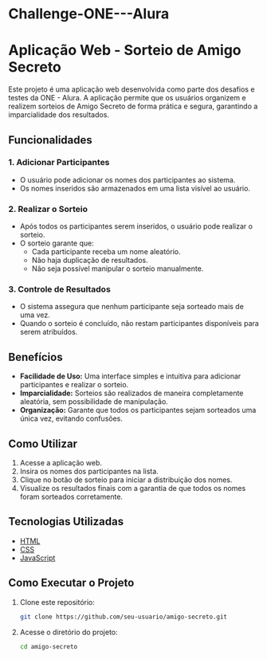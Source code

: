 # Challenge-ONE---Alura
# Aplicação Web - Sorteio de Amigo Secreto

Este projeto é uma aplicação web desenvolvida como parte dos desafios e testes da ONE - Alura. A aplicação permite que os usuários organizem e realizem sorteios de Amigo Secreto de forma prática e segura, garantindo a imparcialidade dos resultados.

## Funcionalidades

### 1. **Adicionar Participantes**
- O usuário pode adicionar os nomes dos participantes ao sistema.
- Os nomes inseridos são armazenados em uma lista visível ao usuário.

### 2. **Realizar o Sorteio**
- Após todos os participantes serem inseridos, o usuário pode realizar o sorteio.
- O sorteio garante que:
  - Cada participante receba um nome aleatório.
  - Não haja duplicação de resultados.
  - Não seja possível manipular o sorteio manualmente.

### 3. **Controle de Resultados**
- O sistema assegura que nenhum participante seja sorteado mais de uma vez.
- Quando o sorteio é concluído, não restam participantes disponíveis para serem atribuídos.

## Benefícios
- **Facilidade de Uso:** Uma interface simples e intuitiva para adicionar participantes e realizar o sorteio.
- **Imparcialidade:** Sorteios são realizados de maneira completamente aleatória, sem possibilidade de manipulação.
- **Organização:** Garante que todos os participantes sejam sorteados uma única vez, evitando confusões.

## Como Utilizar

1. Acesse a aplicação web.
2. Insira os nomes dos participantes na lista.
3. Clique no botão de sorteio para iniciar a distribuição dos nomes.
4. Visualize os resultados finais com a garantia de que todos os nomes foram sorteados corretamente.

## Tecnologias Utilizadas
- [HTML](https://developer.mozilla.org/en-US/docs/Web/HTML)
- [CSS](https://developer.mozilla.org/en-US/docs/Web/CSS)
- [JavaScript](https://developer.mozilla.org/en-US/docs/Web/JavaScript)

## Como Executar o Projeto
1. Clone este repositório:
   ```bash
   git clone https://github.com/seu-usuario/amigo-secreto.git
   ```
2. Acesse o diretório do projeto:
   ```bash
   cd amigo-secreto
   ```
